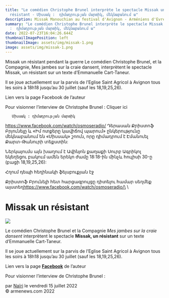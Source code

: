 ```yaml
---
title: "Le comédien Christophe Brunel interprète le spectacle Missak un
  résistant - Միսսակ :  դիմադրության մարտիկ, մեկնաբանում ա"
description: Missak Manouchian au festival d'Avignon - Arméniens d'Evreux -
summary: "Le comédien Christophe Brunel interprète le spectacle Missak - Միսսակ
  :  դիմադրության մարտիկ, մեկնաբանում ա"
date: 2022-07-23T16:04:26.644Z
thumbnailImagePosition: left
thumbnailImage: assets/img/missak-1.png
image: assets/img/missak-1.png
---
```

Missak un résistant pendant la guerre 
Le comédien Christophe Brunel, et la Compagnie, Mes jambes sur la craie dansent, interprètent le spectacle Missak, un résistant sur un texte d’Emmanuelle Cart-Taneur.

Il se joue actuellement sur la parvis de l’Eglise Saint Agricol à Avignon tous les soirs à 18h18 jusqu’au 30 juillet (sauf les 18,19,25,26).

Lien vers la page Facebook de l’auteur

Pour visionner l’interview de Christophe Brunel : Cliquer ici



       Միսսակ : դիմադրության մարտիկ
https://www.facebook.com/watch/osmoseradio/
Դերասան Քրիստոֆ Բրյունելը և «Իմ ոտքերը կավիճով պարում» ընկերությունը մեկնաբանում են «Միսսակ» շոուն, որը դիմադրում է Էմանուել Քարտ-Թանուրի տեքստին:

Ներկայումս այն խաղում է Ավինյոն քաղաքի Սուրբ Ագրիկոլ եկեղեցու բակում ամեն երեկո ժամը 18:18-ին մինչև հուլիսի 30-ը (բացի 18,19,25,26):

Հղում դեպի հեղինակի ֆեյսբուքյան էջ

Քրիստոֆ Բրունելի հետ հարցազրույցը դիտելու համար սեղմեք այստեղ﻿https://www.facebook.com/watch/osmoseradio/\
\
<!--StartFragment-->

# Missak un résistant



![](https://www.armenews.com/IMG/arton93989.png)

Le comédien Christophe Brunel et la Compagnie *Mes jambes sur la craie dansent* interprètent le spectacle **Missak, un résistant** sur un texte d’Emmanuelle Cart-Taneur.

Il se joue actuellement sur la parvis de l’Eglise Saint Agricol à Avignon tous les soirs à 18h18 jusqu’au 30 juillet (sauf les 18,19,25,26).

Lien vers la page **[Facebook](https://www.facebook.com/emma.carttanneur)** de l’auteur

Pour visionner l’interview de Christophe Brunel :

par [Naïri](https://www.armenews.com/spip.php?page=auteur&id_auteur=475) le vendredi 15 juillet 2022\
© armenews.com 2022

<!--EndFragment-->